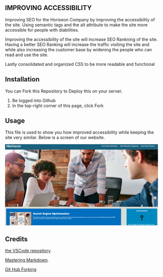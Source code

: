 ## IMPROVING ACCESSIBILITY

Improving SEO for the Horiseon Company by improving the accessibility of the site. Using semantic tags and the alt attribute to make the site more accessible for people with diabilities. 

Improving the accessibility of the site will increase SEO Rankning of the site. Having a better SEO Ranking will increase the traffic visiting the site and while also increasing the customer base by widening the people who can read and use the site.

Lastly consolidated and organized CSS to be more readable and functional 

## Installation 

You can Fork this Repository to Deploy this on your server. 

1. Be logged into Github
2. In the top-right corner of this page, click Fork

## Usage

This file is used to show you how improved accessibility while keeping the site very similar. Below is a screen of our website.

![Image of the website](assets/images/screenshot.png)

## Credits

[the VSCode repository](https://github.com/microsoft/vscode)


[Mastering Markdown](https://guides.github.com/features/mastering-markdown/).

[Git Hub Forking](https://docs.github.com/en/free-pro-team@latest/github/getting-started-with-github/fork-a-repo)
